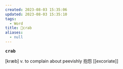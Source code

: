 ```yaml
---
created: 2023-08-03 15:35:06
updated: 2023-08-03 15:35:10
tags:
  - Word
title: 📖crab
aliases:
  - null
---
```


<pre><strong>crab</strong></pre>
[kræb]
v. to complain about peevishly 抱怨
[[excoriate]]
